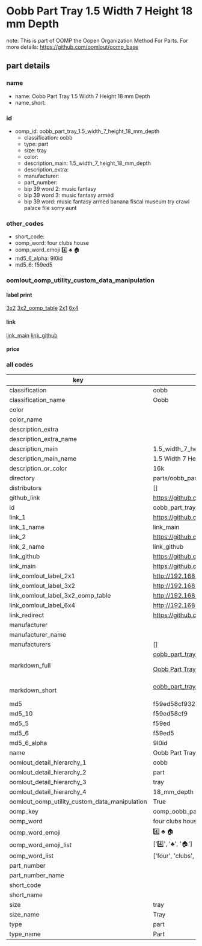 # Oobb Part Tray 1.5 Width 7 Height 18 mm Depth  

note: This is part of OOMP the Oopen Organization Method For Parts. For more details: https://github.com/oomlout/oomp_base

##  part details
  







### name
* name: Oobb Part Tray 1.5 Width 7 Height 18 mm Depth
* name_short: 
### id
* oomp_id: oobb_part_tray_1.5_width_7_height_18_mm_depth
  * classification: oobb
  * type: part
  * size: tray
  * color: 
  * description_main: 1.5_width_7_height_18_mm_depth
  * description_extra: 
  * manufacturer: 
  * part_number: 
  * bip 39 word 2: music fantasy
  * bip 39 word 3: music fantasy armed
  * bip 39 word: music fantasy armed banana fiscal museum try crawl palace file sorry aunt

### other_codes
* short_code: 
* oomp_word: four clubs house
* oomp_word_emoji :four: :clubs: :house:
* md5_6_alpha: 9l0id
* md5_6: f59ed5






### oomlout_oomp_utility_custom_data_manipulation
#### label print
[3x2](http://192.168.1.245:1112/?label=oomp%209l0id)
[3x2_oomp_table](http://192.168.1.108:1112/?label=oomp%209l0id)
[2x1](http://192.168.1.242:1112/?label=oomp%209l0id)
[6x4](http://192.168.1.55:1112/?label=oomp%209l0id)    

#### link

[link_main](https://github.com/oomlout/oomlout_oomp_version_1_messy/tree/main/parts/oobb_part_tray_1.5_width_7_height_18_mm_depth) [link_github](https://github.com/oomlout/oomlout_oomp_version_1_messy/tree/main/parts/oobb_part_tray_1.5_width_7_height_18_mm_depth)                             

#### price







### all codes 
| key | value |  
| --- | --- |  
| classification | oobb |  
| classification_name | Oobb |  
| color |  |  
| color_name |  |  
| description_extra |  |  
| description_extra_name |  |  
| description_main | 1.5_width_7_height_18_mm_depth |  
| description_main_name | 1.5 Width 7 Height 18 mm Depth |  
| description_or_color | 16k |  
| directory | parts/oobb_part_tray_1.5_width_7_height_18_mm_depth |  
| distributors | [] |  
| github_link | https://github.com/oomlout/oomlout_oomp_part_src/tree/main/parts/oobb_part_tray_1.5_width_7_height_18_mm_depth |  
| id | oobb_part_tray_1.5_width_7_height_18_mm_depth |  
| link_1 | https://github.com/oomlout/oomlout_oomp_version_1_messy/tree/main/parts/oobb_part_tray_1.5_width_7_height_18_mm_depth |  
| link_1_name | link_main |  
| link_2 | https://github.com/oomlout/oomlout_oomp_version_1_messy/tree/main/parts/oobb_part_tray_1.5_width_7_height_18_mm_depth |  
| link_2_name | link_github |  
| link_github | https://github.com/oomlout/oomlout_oomp_version_1_messy/tree/main/parts/oobb_part_tray_1.5_width_7_height_18_mm_depth |  
| link_main | https://github.com/oomlout/oomlout_oomp_version_1_messy/tree/main/parts/oobb_part_tray_1.5_width_7_height_18_mm_depth |  
| link_oomlout_label_2x1 | http://192.168.1.242:1112/?label=oomp%209l0id |  
| link_oomlout_label_3x2 | http://192.168.1.245:1112/?label=oomp%209l0id |  
| link_oomlout_label_3x2_oomp_table | http://192.168.1.108:1112/?label=oomp%209l0id |  
| link_oomlout_label_6x4 | http://192.168.1.55:1112/?label=oomp%209l0id |  
| link_redirect | https://github.com/oomlout/oomlout_oomp_version_1_messy/tree/main/parts/oobb_part_tray_1.5_width_7_height_18_mm_depth |  
| manufacturer |  |  
| manufacturer_name |  |  
| manufacturers | [] |  
| markdown_full | [oobb_part_tray_1.5_width_7_height_18_mm_depth](none)<br>[](none)<br>[Oobb Part Tray 1.5 Width 7 Height 18 Mm Depth](none)<br><br> |  
| markdown_short | [oobb_part_tray_1.5_width_7_height_18_mm_depth](none)<br><br> |  
| md5 | f59ed58cf932bd3e46abc1221794c48f |  
| md5_10 | f59ed58cf9 |  
| md5_5 | f59ed |  
| md5_6 | f59ed5 |  
| md5_6_alpha | 9l0id |  
| name | Oobb Part Tray 1.5 Width 7 Height 18 mm Depth |  
| oomlout_detail_hierarchy_1 | oobb |  
| oomlout_detail_hierarchy_2 | part |  
| oomlout_detail_hierarchy_3 | tray |  
| oomlout_detail_hierarchy_4 | 18_mm_depth |  
| oomlout_oomp_utility_custom_data_manipulation | True |  
| oomp_key | oomp_oobb_part_tray_1.5_width_7_height_18_mm_depth |  
| oomp_word | four clubs house |  
| oomp_word_emoji | :four: :clubs: :house: |  
| oomp_word_emoji_list | [':four:', ':clubs:', ':house:'] |  
| oomp_word_list | ['four', 'clubs', 'house'] |  
| part_number |  |  
| part_number_name |  |  
| short_code |  |  
| short_name |  |  
| size | tray |  
| size_name | Tray |  
| type | part |  
| type_name | Part |  
